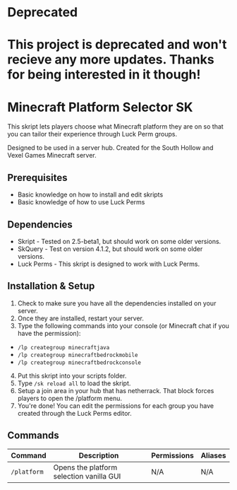 Deprecated
==========

# This project is deprecated and won't recieve any more updates. Thanks for being interested in it though!

# Minecraft Platform Selector SK
This skript lets players choose what Minecraft platform they are on so that you can tailor their experience through Luck Perm groups.

Designed to be used in a server hub. Created for the South Hollow and Vexel Games Minecraft server.

## Prerequisites
* Basic knowledge on how to install and edit skripts
* Basic knowledge of how to use Luck Perms

## Dependencies
* Skript - Tested on 2.5-beta1, but should work on some older versions.
* SkQuery - Test on version 4.1.2, but should work on some older versions.
* Luck Perms - This skript is designed to work with Luck Perms.

## Installation & Setup
1. Check to make sure you have all the dependencies installed on your server.
2. Once they are installed, restart your server.
3. Type the following commands into your console (or Minecraft chat if you have the permission):
* `/lp creategroup minecraftjava`
* `/lp creategroup minecraftbedrockmobile`
* `/lp creategroup minecraftbedrockconsole`
4. Put this skript into your scripts folder.
5. Type `/sk reload all` to load the skript.
6. Setup a join area in your hub that has netherrack. That block forces players to open the /platform menu.
6. You're done! You can edit the permissions for each group you have created through the Luck Perms editor.


## Commands
| Command | Description | Permissions | Aliases
| --- | --- | --- | --- |
| `/platform` | Opens the platform selection vanilla GUI | N/A | N/A |

